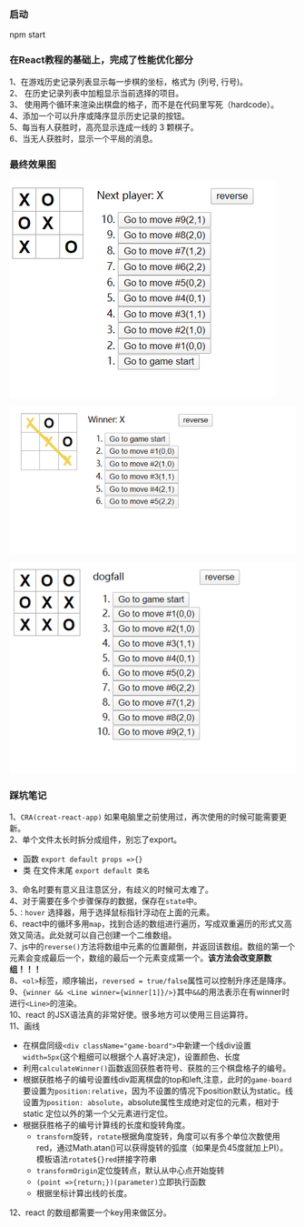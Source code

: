 ### 启动
npm start

### 在React教程的基础上，完成了性能优化部分

1、在游戏历史记录列表显示每一步棋的坐标，格式为 (列号, 行号)。  
2、 在历史记录列表中加粗显示当前选择的项目。  
3、 使用两个循环来渲染出棋盘的格子，而不是在代码里写死（hardcode）。  
4、添加一个可以升序或降序显示历史记录的按钮。  
5、每当有人获胜时，高亮显示连成一线的 3 颗棋子。  
6、当无人获胜时，显示一个平局的消息。  

### 最终效果图
![reverse](./assets/reverse.png)

![win](./assets/win.png)

![dogfall](./assets/dogfall.png)

### 踩坑笔记
1、`CRA(creat-react-app)` 如果电脑里之前使用过，再次使用的时候可能需要更新。  
2、单个文件太长时拆分成组件，别忘了export。  
  - 函数 `export default props =>{}`
  - 类 在文件末尾 `export default 类名`  

3、命名时要有意义且注意区分，有歧义的时候可太难了。  
4、对于需要在多个步骤保存的数据，保存在`state`中。  
5、`：hover` 选择器，用于选择鼠标指针浮动在上面的元素。  
6、react中的循环多用`map`，找到合适的数组进行遍历，写成双重遍历的形式又高效又简洁。此处就可以自己创建一个二维数组。  
7、js中的`reverse()`方法将数组中元素的位置颠倒，并返回该数组。数组的第一个元素会变成最后一个，数组的最后一个元素变成第一个。<b>该方法会改变原数组！！！</b>  
8、`<ol>`标签，顺序输出，`reversed = true/false`属性可以控制升序还是降序。  
9、`{winner && <Line winner={winner[1]}/>}`其中`&&`的用法表示在有winner时进行`<Line>`的渲染。  
10、react 的JSX语法真的非常好使。很多地方可以使用三目运算符。  
11、画线
  - 在棋盘同级`<div className="game-board">`中新建一个线div设置`width=5px`(这个粗细可以根据个人喜好决定)，设置颜色、长度
  - 利用`calculateWinner()`函数返回获胜者符号、获胜的三个棋盘格子的编号。
  - 根据获胜格子的编号设置线div距离棋盘的top和left,注意，此时的`game-board`要设置为`position:relative`，因为不设置的情况下position默认为static。线设置为`position: absolute`，absolute属性生成绝对定位的元素，相对于 static 定位以外的第一个父元素进行定位。  
  - 根据获胜格子的编号计算线的长度和旋转角度。
    - `transform`旋转，`rotate`根据角度旋转，角度可以有多个单位次数使用red，通过Math.atan()可以获得旋转的弧度（如果是负45度就加上PI）。模板语法``rotate${}red``拼接字符串
    - `transformOrigin`定位旋转点，默认从中心点开始旋转
    - `(point =>{return;})(parameter)`立即执行函数
    - 根据坐标计算出线的长度。

12、react 的数组都需要一个key用来做区分。
